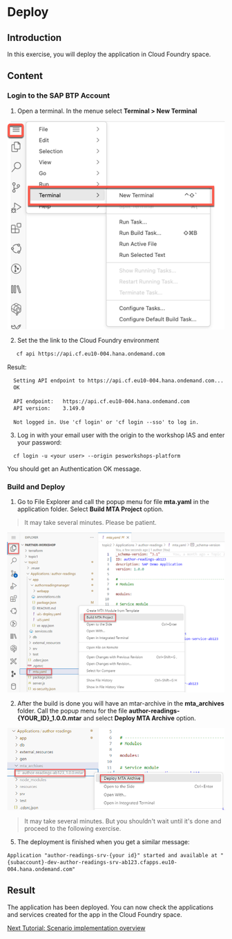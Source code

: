 # Deploy

## Introduction 

In this exercise, you will deploy the application in Cloud Foundry space.

## Content

### Login to the SAP BTP Account

1. Open a terminal. In the menue select **Terminal > New Terminal**

  ![open terminal](./img/0125-open-terminal.png)

2. Set the the link to the Cloud Foundry environment
 
  ```bash
     cf api https://api.cf.eu10-004.hana.ondemand.com    
  
  ```
  Result:
  
  ```
    Setting API endpoint to https://api.cf.eu10-004.hana.ondemand.com...
    OK

    API endpoint:   https://api.cf.eu10-004.hana.ondemand.com
    API version:    3.149.0

    Not logged in. Use 'cf login' or 'cf login --sso' to log in.
  ```
  
  

3. Log in with your email user with the origin to the workshop IAS and enter your password:

  ```
    cf login -u <your user> --origin pesworkshops-platform
  ```
  You should get an Authentication OK message.


### Build and Deploy
1. Go to File Explorer and call the popup menu for file **mta.yaml** in the application folder. Select **Build MTA Project** option.

> It may take several minutes. Please be patient.

  ![Alt text](img/0120-build-mta.png) 

2. After the build is done you will have an mtar-archive in the **mta_archives** folder. Call the popup menu for the file **author-readings-{YOUR_ID}_1.0.0.mtar** and select **Deploy MTA Archive** option.

  ![Alt text](img/0130-deploy-mta-archive.png) 


> It may take several minutes. But you shouldn't wait until it's done and proceed to the following exercise.

5. The deployment is finished when you get a similar message:

~~~log
Application "author-readings-srv-{your id}" started and available at "{subaccount}-dev-author-readings-srv-ab123.cfapps.eu10-004.hana.ondemand.com"
~~~

## Result

The application has been deployed. You can now check the applications and services created for the app in the Cloud Foundry space.

[Next Tutorial: Scenario implementation overview](./overview.md)

